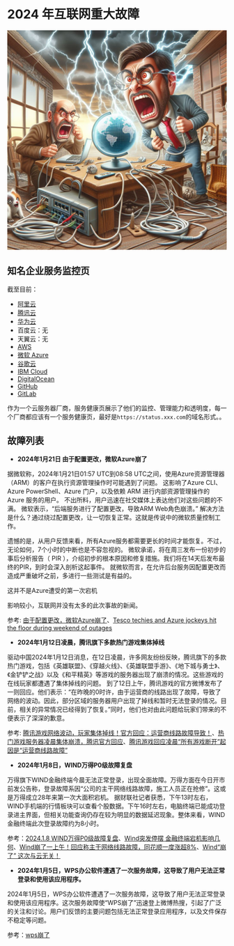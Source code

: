 # 2024 年互联网重大故障

![](breakdown.jpg)

## 知名企业服务监控页
截至目前：

- [阿里云](https://status.aliyun.com/)
- [腾讯云](https://status.cloud.tencent.com/)
- [华为云](https://status.service.huaweicloud.com/#/home)
- 百度云：无
- 天翼云：无
- [AWS](https://status.aws.amazon.com/)
- [微软 Azure](https://status.azure.com/zh-cn/status)
- [谷歌云](https://status.cloud.google.com/)
- [IBM Cloud](https://cloud.ibm.com/status?selected=status)
- [DigitalOcean](https://status.digitalocean.com/)
- [GitHub](https://www.githubstatus.com/)
- [GitLab](https://status.gitlab.com/)


作为一个云服务器厂商，服务健康页展示了他们的监控、管理能力和透明度，每一个厂商都应该有一个服务健康页，最好是`https://status.xxx.com`的域名形式。。

## 故障列表
- **2024年1月21日 由于配置更改，微软Azure崩了**


据微软称，2024年1月21日01:57 UTC到08:58 UTC之间，使用Azure资源管理器（ARM）的客户在执行资源管理操作时可能遇到了问题。
这影响了Azure CLI、Azure PowerShell、Azure 门户，以及依赖 ARM 进行内部资源管理操作的 Azure 服务的用户。
不出所料，用户迅速在社交媒体上表达他们对这些问题的不满。
微软表示，“后端服务进行了配置更改，导致ARM Web角色崩溃。”
解决方法是什么？通过绕过配置更改，让一切恢复正常。这就是传说中的微软质量控制工作。

遗憾的是，从用户反馈来看，所有Azure服务都需要更长的时间才能恢复。不过，无论如何，7个小时的中断也是不容忽视的。
微软承诺，将在周三发布一份初步的事后分析报告（ PIR ），介绍初步的根本原因和修复措施。我们将在14天后发布最终的PIR，到时会深入剖析这起事件。
就微软而言，在允许后台服务因配置更改而造成严重破坏之前，多进行一些测试是有益的。

这并不是Azure遭受的第一次宕机

影响较小，互联网并没有太多的此次事故的新闻。

参考: [由于配置更改，微软Azure崩了](https://zhuanlan.zhihu.com/p/679989357)、[Tesco techies and Azure jockeys hit the floor during weekend of outages](https://www.theregister.com/2024/01/22/a_weekend_of_outages_tesco_azure/)


- **2024年1月12日凌晨，腾讯旗下多款热门游戏集体掉线**


驱动中国2024年1月12日消息，在12日凌晨，许多网友纷纷反映，腾讯旗下的多款热门游戏，包括《英雄联盟》、《穿越火线》、《英雄联盟手游》、《地下城与勇士》、《金铲铲之战》以及《和平精英》等游戏的服务器出现了崩溃的情况。这些游戏的在线玩家都遭遇了集体掉线的问题。
到了12日上午，腾讯游戏的官方微博发布了一则回应。他们表示：“在昨晚的0时许，由于运营商的线路出现了故障，导致了网络的波动。因此，部分区域的服务器用户出现了掉线和暂时无法登录的情况。目前，相关的异常情况已经得到了恢复。”同时，他们也对由此问题给玩家们带来的不便表示了深深的歉意。

参考: [腾讯游戏网络波动，玩家集体掉线！官方回应：运营商线路故障导致！](https://game.qudong.com/article/844549.shtml)、[热门游戏服务器凌晨集体崩溃，腾讯官方回应](https://finance.sina.cn/2024-01-12/detail-inacftcc5124582.d.html?from=wap)、[腾讯游戏回应凌晨“所有游戏断开”起因是“运营商线路故障”](https://new.qq.com/rain/a/20240112A03FC200)


- **2024年1月8日，WIND万得P0级故障复盘**


万得旗下WIND金融终端今晨无法正常登录，出现全面故障。万得方面在今日开市前发公告称，登录故障系因“公司的主干网络线路故障，施工人员正在抢修”。这或是万得成立28年来第一次大面积宕机。
据财联社记者获悉，下午13时左右，WIND手机端的行情板块可以查看个股数据。下午16时左右，电脑终端已能成功登录进主界面，但相关功能查询仍存在较为明显的数据延迟现象。整体来看，WIND金融终端此次登录故障约为8小时。

参考：[2024.1.8 WIND万得P0级故障复盘](http://viplao.com/index.php/2024/01/08/2024-1-8-wind%E4%B8%87%E5%BE%97p0%E7%BA%A7%E6%95%85%E9%9A%9C%E5%A4%8D%E7%9B%98/)、[Wind突发停摆 金融终端宕机影响几何](https://www.chinanews.com.cn/cj/2024/01-09/10142643.shtml)、[Wind崩了一上午！回应称主干网络线路故障，同花顺一度涨超8%](http://www.cnenergynews.cn/kejizhuangbei/2024/01/08/detail_20240108143361.html)、[Wind“崩了” 这次与云无关！](https://finance.sina.cn/usstock/mggd/2024-01-08/detail-inaauwze6479912.d.html?oid=%E5%A4%A9%E6%B4%A5%E6%89%80%E6%9C%89%E6%A3%8B%E7%89%8C%E6%B8%B8%E6%88%8F%E5%A4%96%E6%8C%82%E9%83%BD%E6%9C%89%EF%BC%88%E5%AE%98%E6%96%B9%E5%BE%AE%E4%BF%A1959993704%EF%BC%89%E3%80%8E%E9%87%8D%E5%A4%A7%E6%99%AE%E5%8F%8A%E3%80%8F%E8%B4%B5%E5%B7%9E%E7%88%B1%E6%B8%B8%E9%80%8F%E8%A7%86%E8%BE%85%E5%8A%A9-%E5%A4%AA%E5%9D%91%E4%BA%86%E6%9E%9C%E7%84%B6%E6%9C%89%E6%8C%82&vt=4&cid=76729&node_id=76729)

- **2024年1月5日，WPS办公软件遭遇了一次服务故障，这导致了用户无法正常登录和使用该应用程序。**


2024年1月5日，WPS办公软件遭遇了一次服务故障，这导致了用户无法正常登录和使用该应用程序。这次服务故障使“WPS崩了”迅速登上微博热搜，引起了广泛的关注和讨论。用户们反馈的主要问题包括无法正常登录应用程序，以及文件保存不稳定等问题。

参考：[wps崩了](https://www.zhujib.com/wps-beng-le.html)


